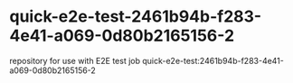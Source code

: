 # quick-e2e-test-2461b94b-f283-4e41-a069-0d80b2165156-2
repository for use with E2E test job quick-e2e-test:2461b94b-f283-4e41-a069-0d80b2165156-2
